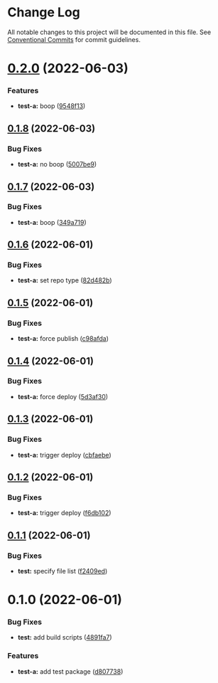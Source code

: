 # Change Log

All notable changes to this project will be documented in this file.
See [Conventional Commits](https://conventionalcommits.org) for commit guidelines.

# [0.2.0](https://github.com/chiel/pnpm-monorepo/compare/@chiel/test-a@0.1.8...@chiel/test-a@0.2.0) (2022-06-03)


### Features

* **test-a:** boop ([9548f13](https://github.com/chiel/pnpm-monorepo/commit/9548f13ae309889cf379a74e0393e843828851fd))





## [0.1.8](https://github.com/chiel/pnpm-monorepo/compare/@chiel/test-a@0.1.7...@chiel/test-a@0.1.8) (2022-06-03)


### Bug Fixes

* **test-a:** no boop ([5007be9](https://github.com/chiel/pnpm-monorepo/commit/5007be98214ccc743a2e3b5e95a4d43973686519))





## [0.1.7](https://github.com/chiel/pnpm-monorepo/compare/@chiel/test-a@0.1.6...@chiel/test-a@0.1.7) (2022-06-03)


### Bug Fixes

* **test-a:** boop ([349a719](https://github.com/chiel/pnpm-monorepo/commit/349a7191171cfb565fbaa52e7a15d9e61efa69f3))





## [0.1.6](https://github.com/chiel/pnpm-monorepo/compare/@chiel/test-a@0.1.5...@chiel/test-a@0.1.6) (2022-06-01)


### Bug Fixes

* **test-a:** set repo type ([82d482b](https://github.com/chiel/pnpm-monorepo/commit/82d482b0b5478a9582d552e1b191fd74ce7ba87e))





## [0.1.5](https://github.com/chiel/pnpm-monorepo/compare/@chiel/test-a@0.1.4...@chiel/test-a@0.1.5) (2022-06-01)


### Bug Fixes

* **test-a:** force publish ([c98afda](https://github.com/chiel/pnpm-monorepo/commit/c98afda540e4d163c44dbc70e07d9ed0934aaa46))





## [0.1.4](https://github.com/chiel/pnpm-monorepo/compare/@chiel/test-a@0.1.3...@chiel/test-a@0.1.4) (2022-06-01)


### Bug Fixes

* **test-a:** force deploy ([5d3af30](https://github.com/chiel/pnpm-monorepo/commit/5d3af306fd8f0524c86ea4e286bf910b5458d8aa))





## [0.1.3](https://github.com/chiel/pnpm-monorepo/compare/@chiel/test-a@0.1.2...@chiel/test-a@0.1.3) (2022-06-01)


### Bug Fixes

* **test-a:** trigger deploy ([cbfaebe](https://github.com/chiel/pnpm-monorepo/commit/cbfaebe3251f081ed69223afe674dcf510c75126))





## [0.1.2](https://github.com/chiel/pnpm-monorepo/compare/@chiel/test-a@0.1.1...@chiel/test-a@0.1.2) (2022-06-01)


### Bug Fixes

* **test-a:** trigger deploy ([f6db102](https://github.com/chiel/pnpm-monorepo/commit/f6db102414459395cf4ecc6d1a8b5ce446eef1d3))





## [0.1.1](https://github.com/chiel/pnpm-monorepo/compare/@chiel/test-a@0.1.0...@chiel/test-a@0.1.1) (2022-06-01)


### Bug Fixes

* **test:** specify file list ([f2409ed](https://github.com/chiel/pnpm-monorepo/commit/f2409ed82e0143c14fbea5a6710f38c8a11ab5c5))





# 0.1.0 (2022-06-01)


### Bug Fixes

* **test:** add build scripts ([4891fa7](https://github.com/chiel/pnpm-monorepo/commit/4891fa7549fa90ebe3d6062adacbd85f90d13423))


### Features

* **test-a:** add test package ([d807738](https://github.com/chiel/pnpm-monorepo/commit/d807738a114de025e5a0d066d0388997211fa150))
